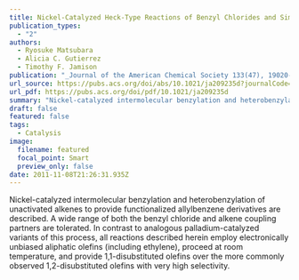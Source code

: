 ```yaml
---
title: Nickel-Catalyzed Heck-Type Reactions of Benzyl Chlorides and Simple Olefins
publication_types:
  - "2"
authors:
  - Ryosuke Matsubara
  - Alicia C. Gutierrez
  - Timothy F. Jamison
publication: "_Journal of the American Chemical Society 133(47), 19020-19023_, DOI: 10.1021/ja209235d"
url_source: https://pubs.acs.org/doi/abs/10.1021/ja209235d?journalCode=jacsat&quickLinkVolume=133&quickLinkPage=19020&volume=133
url_pdf: https://pubs.acs.org/doi/pdf/10.1021/ja209235d
summary: "Nickel-catalyzed intermolecular benzylation and heterobenzylation of unactivated alkenes to provide functionalized allylbenzene derivatives are described. A wide range of both the benzyl chloride and alkene coupling partners are tolerated. In contrast to analogous palladium-catalyzed variants of this process, all reactions described herein employ electronically unbiased aliphatic olefins (including ethylene), proceed at room temperature, and provide 1,1-disubstituted olefins over the more commonly observed 1,2-disubstituted olefins with very high selectivity."
draft: false
featured: false
tags:
  - Catalysis
image:
  filename: featured
  focal_point: Smart
  preview_only: false
date: 2011-11-08T21:26:31.935Z
---
```

  Nickel-catalyzed intermolecular benzylation and heterobenzylation of unactivated alkenes to provide functionalized allylbenzene derivatives are described. A wide range of both the benzyl chloride and alkene coupling partners are tolerated. In contrast to analogous palladium-catalyzed variants of this process, all reactions described herein employ electronically unbiased aliphatic olefins (including ethylene), proceed at room temperature, and provide 1,1-disubstituted olefins over the more commonly observed 1,2-disubstituted olefins with very high selectivity.
